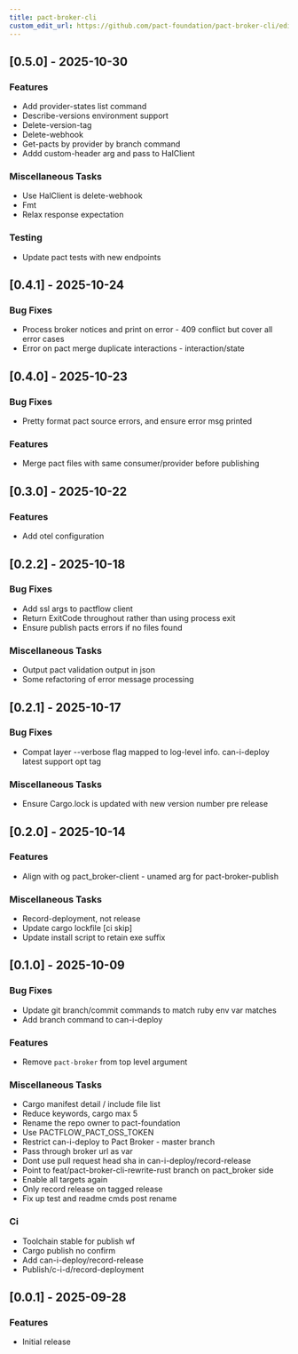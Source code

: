 ```yaml
---
title: pact-broker-cli
custom_edit_url: https://github.com/pact-foundation/pact-broker-cli/edit/main/CHANGELOG.md
---
```

<!-- This file has been synced from the pact-foundation/pact-broker-cli repository. Please do not edit it directly. The URL of the source file can be found in the custom_edit_url value above -->

## [0.5.0] - 2025-10-30

### Features

- Add provider-states list command
- Describe-versions environment support
- Delete-version-tag
- Delete-webhook
- Get-pacts by provider by branch command
- Addd custom-header arg and pass to HalClient

### Miscellaneous Tasks

- Use HalClient is delete-webhook
- Fmt
- Relax response expectation

### Testing

- Update pact tests with new endpoints

## [0.4.1] - 2025-10-24

### Bug Fixes

- Process broker notices and print on error - 409 conflict but cover all error cases
- Error on pact merge duplicate interactions - interaction/state

## [0.4.0] - 2025-10-23

### Bug Fixes

- Pretty format pact source errors, and ensure error msg printed

### Features

- Merge pact files with same consumer/provider before publishing

## [0.3.0] - 2025-10-22

### Features

- Add otel configuration

## [0.2.2] - 2025-10-18

### Bug Fixes

- Add ssl args to pactflow client
- Return ExitCode throughout rather than using process exit
- Ensure publish pacts errors if no files found

### Miscellaneous Tasks

- Output pact validation output in json
- Some refactoring of error message processing

## [0.2.1] - 2025-10-17

### Bug Fixes

- Compat layer --verbose flag mapped to log-level info. can-i-deploy latest support opt tag

### Miscellaneous Tasks

- Ensure Cargo.lock is updated with new version number pre release

## [0.2.0] - 2025-10-14

### Features

- Align with og pact_broker-client - unamed arg for pact-broker-publish

### Miscellaneous Tasks

- Record-deployment, not release
- Update cargo lockfile [ci skip]
- Update install script to retain exe suffix

## [0.1.0] - 2025-10-09

### Bug Fixes

- Update git branch/commit commands to match ruby env var matches
- Add branch command to can-i-deploy

### Features

- Remove `pact-broker` from top level argument

### Miscellaneous Tasks

- Cargo manifest detail / include file list
- Reduce keywords, cargo max 5
- Rename the repo owner to pact-foundation
- Use PACTFLOW_PACT_OSS_TOKEN
- Restrict can-i-deploy to Pact Broker - master branch
- Pass through broker url as var
- Dont use pull request head sha in can-i-deploy/record-release
- Point to feat/pact-broker-cli-rewrite-rust branch on pact_broker side
- Enable all targets again
- Only record release on tagged release
- Fix up test and readme cmds post rename

### Ci

- Toolchain stable for publish wf
- Cargo publish no confirm
- Add can-i-deploy/record-release
- Publish/c-i-d/record-deployment

## [0.0.1] - 2025-09-28

### Features

- Initial release

<!-- generated by git-cliff -->
